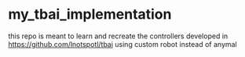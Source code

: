 # my_tbai_implementation
this repo is meant to learn and recreate the controllers developed in https://github.com/lnotspotl/tbai using custom robot instead of anymal
